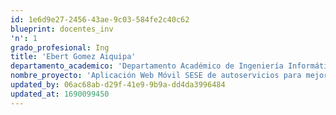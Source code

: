 ```yaml
---
id: 1e6d9e27-2456-43ae-9c03-584fe2c40c62
blueprint: docentes_inv
'n': 1
grado_profesional: Ing
title: 'Ebert Gomez Aiquipa'
departamento_academico: 'Departamento Académico de Ingeniería Informática y Sistemas'
nombre_proyecto: 'Aplicación Web Móvil SESE de autoservicios para mejorar la satisfacción de cliente en restaurantes de Tamburco –2019'
updated_by: 06ac68ab-d29f-41e9-9b9a-dd4da3996484
updated_at: 1690099450
---
```

